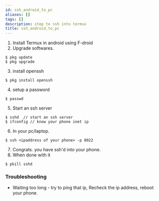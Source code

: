 ```yaml
---
id: ssh_android_to_pc
aliases: []
tags: []
description: step to ssh into termux
title: ssh_android_to_pc
---
```


1. Install Termux in android using F-droid
2. Upgrade softwares.
```
$ pkg update
$ pkg upgrade
```
3. install openssh
```
$ pkg install openssh
```
4. setup a password
```
$ passwd
```
5. Start an ssh server
```
$ sshd  // start an ssh server
$ ifconfig // know your phone inet ip
```
6. In your pc/laptop. 
```
$ ssh <ipaddress of your phone> -p 8022
```
7. Congrats. you have ssh'd into your phone.
8. When done with it
```
$ pkill sshd
```


### Troubleshooting
- Waiting too long - try to ping that ip, Recheck the ip address, reboot your phone.

